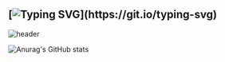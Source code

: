 ## [![Typing SVG](https://readme-typing-svg.demolab.com?font=Fira+Code&pause=1000&color=BE76F7&center=true&width=435&lines=Hi!!+Welcome+to+Yoons+home!)](https://git.io/typing-svg)

![header](https://capsule-render.vercel.app/api?type=Venom&color=auto&height=300&section=header&text=Yoon0221&fontSize=90)

![Anurag's GitHub stats](https://github-readme-stats.vercel.app/api?username=Yoon0221&show_icons=true&theme=radical)

